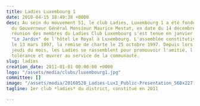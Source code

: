 ```yaml
---
title: Ladies Luxembourg 1
date: 2018-04-15 18:49:38 +0000
desc: Au sein du mouvement 51, le club Ladies, Luxembourg 1 a été fondé à l'initiative
  du Gouverneur Général Monsieur Maurice Mestat, en date du 14 décembre 1995. La première
  réunion des membres du Ladies Club Luxembourg s'est tenue en janvier 1996 au restaurant
  "Le Jardin" de l'hôtel Le Royal à Luxembourg. L'assemblée constitutive eut lieu
  le 13 mars 1997, la remise de charte le 25 octobre 1997. Depuis lors chaque 2ème
  jeudi du mois, les Ladies se rassemblent pour promouvoir l'amitié, l'estime et la
  tolérance et œuvrer au service de la communauté.
slug: ladies
creation_date: 2011-01-01 00:00:00 +0000
logo: "/assets/media/clubs/luxembourg1.jpg"
committee: []
image: "/assets/media/20160528_Ladies-Lux1_Public-Presentation_560x227.jpg"
tagline: 1er club *ladies* du district, constitué en 2011

---
```

